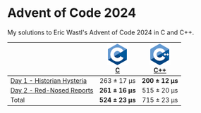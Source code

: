 # Advent of Code 2024

My solutions to Eric Wastl's Advent of Code 2024 in C and C++.

|                                                                   | [![C](aoc24c/c.png)](/aoc24c/)<br>[C](/aoc24c/) | [![C](aoc24cpp/cpp.png)](/aoc24cpp/)<br>[C++](/aoc24cpp/) |
|:------------------------------------------------------------------|:-----------------------------------------------:|:---------------------------------------------------------:|
| [Day 1 - Historian Hysteria](https://adventofcode.com/2024/day/1) | 263 ± 17 μs                                     | **200 ± 12 μs**                                           |
| [Day 2 - Red-Nosed Reports](https://adventofcode.com/2024/day/2)  | **261 ± 16 μs**                                 | 515 ± 20 μs                                               |
| Total                                                             | **524 ± 23 μs**                                 | 715 ± 23 μs                                               |
